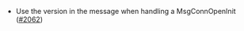 - Use the version in the message when handling a MsgConnOpenInit
  ([#2062](https://github.com/informalsystems/ibc-rs/issues/2062))